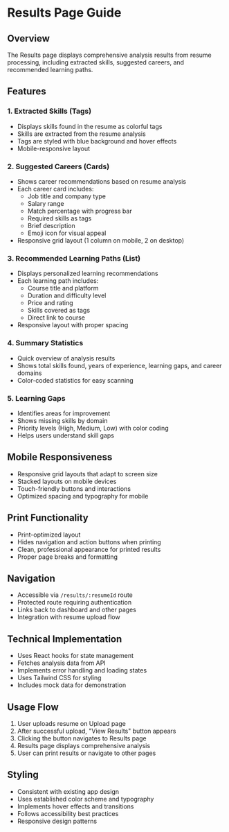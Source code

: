 # Results Page Guide

## Overview
The Results page displays comprehensive analysis results from resume processing, including extracted skills, suggested careers, and recommended learning paths.

## Features

### 1. Extracted Skills (Tags)
- Displays skills found in the resume as colorful tags
- Skills are extracted from the resume analysis
- Tags are styled with blue background and hover effects
- Mobile-responsive layout

### 2. Suggested Careers (Cards)
- Shows career recommendations based on resume analysis
- Each career card includes:
  - Job title and company type
  - Salary range
  - Match percentage with progress bar
  - Required skills as tags
  - Brief description
  - Emoji icon for visual appeal
- Responsive grid layout (1 column on mobile, 2 on desktop)

### 3. Recommended Learning Paths (List)
- Displays personalized learning recommendations
- Each learning path includes:
  - Course title and platform
  - Duration and difficulty level
  - Price and rating
  - Skills covered as tags
  - Direct link to course
- Responsive layout with proper spacing

### 4. Summary Statistics
- Quick overview of analysis results
- Shows total skills found, years of experience, learning gaps, and career domains
- Color-coded statistics for easy scanning

### 5. Learning Gaps
- Identifies areas for improvement
- Shows missing skills by domain
- Priority levels (High, Medium, Low) with color coding
- Helps users understand skill gaps

## Mobile Responsiveness
- Responsive grid layouts that adapt to screen size
- Stacked layouts on mobile devices
- Touch-friendly buttons and interactions
- Optimized spacing and typography for mobile

## Print Functionality
- Print-optimized layout
- Hides navigation and action buttons when printing
- Clean, professional appearance for printed results
- Proper page breaks and formatting

## Navigation
- Accessible via `/results/:resumeId` route
- Protected route requiring authentication
- Links back to dashboard and other pages
- Integration with resume upload flow

## Technical Implementation
- Uses React hooks for state management
- Fetches analysis data from API
- Implements error handling and loading states
- Uses Tailwind CSS for styling
- Includes mock data for demonstration

## Usage Flow
1. User uploads resume on Upload page
2. After successful upload, "View Results" button appears
3. Clicking the button navigates to Results page
4. Results page displays comprehensive analysis
5. User can print results or navigate to other pages

## Styling
- Consistent with existing app design
- Uses established color scheme and typography
- Implements hover effects and transitions
- Follows accessibility best practices
- Responsive design patterns 